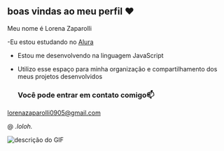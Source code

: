 ## boas vindas ao meu perfil ❤️

Meu nome é Lorena Zaparolli

-Eu estou estudando no [Alura](https://www.alura.gov.br)

- Estou me desenvolvendo na linguagem JavaScript

- Utilizo esse espaço para minha organização e compartilhamento dos meus projetos desenvolvidos
  ### Você pode entrar em contato comigo📫

lorenazaparolli0905@gmail.com

@ _.loloh._

![descrição do GIF](https://media.tenor.com/kWlwZ9Hy6TAAAAAi/peach-goma-goma.gif)
